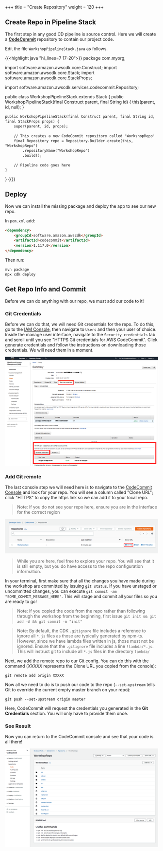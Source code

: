 +++
title = "Create Repository"
weight = 120
+++

## Create Repo in Pipeline Stack
The first step in any good CD pipeline is source control. Here we will create a [**CodeCommit**](https://aws.amazon.com/codecommit/) repository to contain our project code.

Edit the file `WorkshopPipelineStack.java` as follows.

{{<highlight java "hl_lines=7 17-20">}}
package com.myorg;

import software.amazon.awscdk.core.Construct;
import software.amazon.awscdk.core.Stack;
import software.amazon.awscdk.core.StackProps;

import software.amazon.awscdk.services.codecommit.Repository;

public class WorkshopPipelineStack extends Stack {
    public WorkshopPipelineStack(final Construct parent, final String id) {
        this(parent, id, null);
    }

    public WorkshopPipelineStack(final Construct parent, final String id, final StackProps props) {
        super(parent, id, props);

        // This creates a new CodeCommit repository called 'WorkshopRepo'
        final Repository repo = Repository.Builder.create(this, "WorkshopRepo")
            .repositoryName("WorkshopRepo")
            .build();

        // Pipeline code goes here
    }
}
{{</highlight>}}

## Deploy
Now we can install the missing package and deploy the app to see our new repo.

In `pom.xml` add:
``` html
<dependency>
    <groupId>software.amazon.awscdk</groupId>
    <artifactId>codecommit</artifactId>
    <version>1.117.0</version>
</dependency>
```

Then run:
```
mvn package
npx cdk deploy
```

## Get Repo Info and Commit
Before we can do anything with our repo, we must add our code to it!

### Git Credentials
Before we can do that, we will need Git credentials for the repo. To do this, go to the [IAM Console](https://console.aws.amazon.com/iam), then navigate to `Users` and then your user of choice.
Inside the manage user interface, navigate to the `Security credentials` tab and scroll until you see "HTTPS Git credentials for AWS CodeCommit". Click generate credentials and follow the instructions on downloading those credentials. We will need them in a moment.

![](./git-cred.png)

### Add Git remote
The last console step we will need here is to navigate to the [CodeCommit Console](https://console.aws.amazon.com/codesuite/codecommit/repositories) and look for your repo. You will see a column called "Clone URL"; click "HTTPS" to copy the https link so we can add it to your local repo.

> Note: If you do not see your repo here, ensure you are in the interface for the correct region

![](./clone-repo.png)

> While you are here, feel free to explore your repo. You will see that it is still empty, but you do have access to the repo configuration information.

In your terminal, first make sure that all the changes you have made during the workshop are committed by issuing `git status`. If you have unstaged or uncommitted changes, you can execute `git commit -am "SOME_COMMIT_MESSAGE_HERE"`. This will stage and commit all your files so you are ready to go!

> Note: If you copied the code from the repo rather than following through the workshop from the beginning, first issue `git init && git add -A && git commit -m "init"`

> Note: By default, the CDK `.gitignore` file includes a reference to ignore all `*.js` files as those are typically generated by npm-ts. However, since we have lambda files written in js, those must not be ignored. Ensure that the `.gitignore` file includes a line `!lambda/*.js`. This will instruct git to include all `*.js` files in the directory `lambda/`

Next, we add the remote repo to our Git config. You can do this with the command (*XXXXX* represents the Clone URL you copied from the console):

```
git remote add origin XXXXX
```

Now all we need to do is to push our code to the repo (`--set-upstream` tells Git to override the current empty master branch on your repo):

```
git push --set-upstream origin master
```

Here, CodeCommit will request the credentials you generated in the **Git Credentials** section. You will only have to provide them once.

### See Result
Now you can return to the CodeCommit console and see that your code is all there!

![](./repo-code.png)
